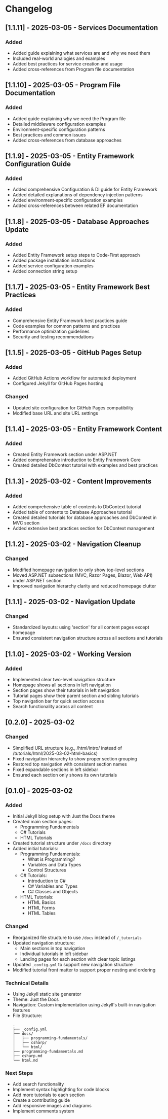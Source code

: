 # Changelog

## [1.1.11] - 2025-03-05 - Services Documentation
### Added
- Added guide explaining what services are and why we need them
- Included real-world analogies and examples
- Added best practices for service creation and usage
- Added cross-references from Program file documentation


## [1.1.10] - 2025-03-05 - Program File Documentation
### Added
- Added guide explaining why we need the Program file
- Detailed middleware configuration examples
- Environment-specific configuration patterns
- Best practices and common issues
- Added cross-references from database approaches


## [1.1.9] - 2025-03-05 - Entity Framework Configuration Guide
### Added
- Added comprehensive Configuration & DI guide for Entity Framework
- Added detailed explanations of dependency injection patterns
- Added environment-specific configuration examples
- Added cross-references between related EF documentation


## [1.1.8] - 2025-03-05 - Database Approaches Update
### Added
- Added Entity Framework setup steps to Code-First approach
- Added package installation instructions
- Added service configuration examples
- Added connection string setup


## [1.1.7] - 2025-03-05 - Entity Framework Best Practices
### Added
- Comprehensive Entity Framework best practices guide
- Code examples for common patterns and practices
- Performance optimization guidelines
- Security and testing recommendations


## [1.1.5] - 2025-03-05 - GitHub Pages Setup
### Added
- Added GitHub Actions workflow for automated deployment
- Configured Jekyll for GitHub Pages hosting

### Changed
- Updated site configuration for GitHub Pages compatibility
- Modified base URL and site URL settings


## [1.1.4] - 2025-03-05 - Entity Framework Content
### Added
- Created Entity Framework section under ASP.NET
- Added comprehensive introduction to Entity Framework Core
- Created detailed DbContext tutorial with examples and best practices


## [1.1.3] - 2025-03-02 - Content Improvements
### Added
- Added comprehensive table of contents to DbContext tutorial
- Added table of contents to Database Approaches tutorial
- Created detailed tutorials for database approaches and DbContext in MVC section
- Added extensive best practices section for DbContext management

## [1.1.2] - 2025-03-02 - Navigation Cleanup
### Changed
- Modified homepage navigation to only show top-level sections
- Moved ASP.NET subsections (MVC, Razor Pages, Blazor, Web API) under ASP.NET section
- Improved navigation hierarchy clarity and reduced homepage clutter

## [1.1.1] - 2025-03-02 - Navigation Update
### Changed
- Standardized layouts: using 'section' for all content pages except homepage
- Ensured consistent navigation structure across all sections and tutorials

## [1.1.0] - 2025-03-02 - Working Version
### Added
- Implemented clear two-level navigation structure
- Homepage shows all sections in left navigation
- Section pages show their tutorials in left navigation
- Tutorial pages show their parent section and sibling tutorials
- Top navigation bar for quick section access
- Search functionality across all content


## [0.2.0] - 2025-03-02

### Changed
- Simplified URL structure (e.g., /html/intro/ instead of /tutorials/html/2025-03-02-html-basics)
- Fixed navigation hierarchy to show proper section grouping
- Restored top navigation with consistent section names
- Fixed expandable sections in left sidebar
- Ensured each section only shows its own tutorials

## [0.1.0] - 2025-03-02

### Added
- Initial Jekyll blog setup with Just the Docs theme
- Created main section pages:
  - Programming Fundamentals
  - C# Tutorials
  - HTML Tutorials
- Created tutorial structure under `/docs` directory
- Added initial tutorials:
  - Programming Fundamentals:
    - What is Programming?
    - Variables and Data Types
    - Control Structures
  - C# Tutorials:
    - Introduction to C#
    - C# Variables and Types
    - C# Classes and Objects
  - HTML Tutorials:
    - HTML Basics
    - HTML Forms
    - HTML Tables

### Changed
- Reorganized file structure to use `/docs` instead of `/_tutorials`
- Updated navigation structure:
  - Main sections in top navigation
  - Individual tutorials in left sidebar
  - Landing pages for each section with clear topic listings
- Updated `_config.yml` to support new navigation structure
- Modified tutorial front matter to support proper nesting and ordering

### Technical Details
- Using Jekyll static site generator
- Theme: Just the Docs
- Navigation: Custom implementation using Jekyll's built-in navigation features
- File Structure:
  ```
  .
  ├── _config.yml
  ├── docs/
  │   ├── programming-fundamentals/
  │   ├── csharp/
  │   └── html/
  ├── programming-fundamentals.md
  ├── csharp.md
  └── html.md
  ```

### Next Steps
- Add search functionality
- Implement syntax highlighting for code blocks
- Add more tutorials to each section
- Create a contributing guide
- Add responsive images and diagrams
- Implement comments system
